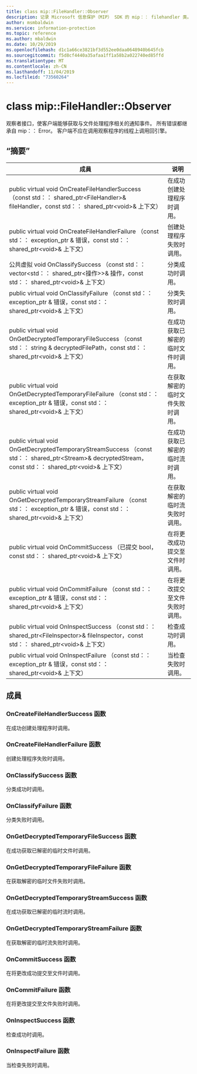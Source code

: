 ```yaml
---
title: class mip::FileHandler::Observer
description: 记录 Microsoft 信息保护（MIP） SDK 的 mip：： filehandler 类。
author: msmbaldwin
ms.service: information-protection
ms.topic: reference
ms.author: mbaldwin
ms.date: 10/29/2019
ms.openlocfilehash: d1c1a66ce3821bf3d552ee0daa0648940b645fcb
ms.sourcegitcommit: f5d8cf4440a35afaa1ff1a58b2a022740ed85ffd
ms.translationtype: MT
ms.contentlocale: zh-CN
ms.lasthandoff: 11/04/2019
ms.locfileid: "73560264"
---
```

# <a name="class-mipfilehandlerobserver"></a>class mip::FileHandler::Observer 
观察者接口，使客户端能够获取与文件处理程序相关的通知事件。
所有错误都继承自 mip：： Error。 客户端不应在调用观察程序的线程上调用回引擎。
  
## <a name="summary"></a>“摘要”
 成員                        | 说明                                
--------------------------------|---------------------------------------------
public virtual void OnCreateFileHandlerSuccess （const std：： shared_ptr\<FileHandler\>& fileHandler，const std：： shared_ptr\<void\>& 上下文）  |  在成功创建处理程序时调用。
public virtual void OnCreateFileHandlerFailure （const std：： exception_ptr & 错误，const std：： shared_ptr\<void\>& 上下文）  |  创建处理程序失败时调用。
公共虚拟 void OnClassifySuccess （const std：： vector\<std：： shared_ptr\<操作\>\>& 操作，const std：： shared_ptr\<void\>& 上下文）  |  分类成功时调用。
public virtual void OnClassifyFailure （const std：： exception_ptr & 错误，const std：： shared_ptr\<void\>& 上下文）  |  分类失败时调用。
public virtual void OnGetDecryptedTemporaryFileSuccess （const std：： string & decryptedFilePath，const std：： shared_ptr\<void\>& 上下文）  |  在成功获取已解密的临时文件时调用。
public virtual void OnGetDecryptedTemporaryFileFailure （const std：： exception_ptr & 错误，const std：： shared_ptr\<void\>& 上下文）  |  在获取解密的临时文件失败时调用。
public virtual void OnGetDecryptedTemporaryStreamSuccess （const std：： shared_ptr\<Stream\>& decryptedStream，const std：： shared_ptr\<void\>& 上下文）  |  在成功获取已解密的临时流时调用。
public virtual void OnGetDecryptedTemporaryStreamFailure （const std：： exception_ptr & 错误，const std：： shared_ptr\<void\>& 上下文）  |  在获取解密的临时流失败时调用。
public virtual void OnCommitSuccess （已提交 bool，const std：： shared_ptr\<void\>& 上下文）  |  在将更改成功提交至文件时调用。
public virtual void OnCommitFailure （const std：： exception_ptr & 错误，const std：： shared_ptr\<void\>& 上下文）  |  在将更改提交至文件失败时调用。
public virtual void OnInspectSuccess （const std：： shared_ptr\<FileInspector\>& fileInspector，const std：： shared_ptr\<void\>& 上下文）  |  检查成功时调用。
public virtual void OnInspectFailure （const std：： exception_ptr & 错误，const std：： shared_ptr\<void\>& 上下文）  |  当检查失败时调用。
  
## <a name="members"></a>成員
  
### <a name="oncreatefilehandlersuccess-function"></a>OnCreateFileHandlerSuccess 函数
在成功创建处理程序时调用。
  
### <a name="oncreatefilehandlerfailure-function"></a>OnCreateFileHandlerFailure 函数
创建处理程序失败时调用。
  
### <a name="onclassifysuccess-function"></a>OnClassifySuccess 函数
分类成功时调用。
  
### <a name="onclassifyfailure-function"></a>OnClassifyFailure 函数
分类失败时调用。
  
### <a name="ongetdecryptedtemporaryfilesuccess-function"></a>OnGetDecryptedTemporaryFileSuccess 函数
在成功获取已解密的临时文件时调用。
  
### <a name="ongetdecryptedtemporaryfilefailure-function"></a>OnGetDecryptedTemporaryFileFailure 函数
在获取解密的临时文件失败时调用。
  
### <a name="ongetdecryptedtemporarystreamsuccess-function"></a>OnGetDecryptedTemporaryStreamSuccess 函数
在成功获取已解密的临时流时调用。
  
### <a name="ongetdecryptedtemporarystreamfailure-function"></a>OnGetDecryptedTemporaryStreamFailure 函数
在获取解密的临时流失败时调用。
  
### <a name="oncommitsuccess-function"></a>OnCommitSuccess 函数
在将更改成功提交至文件时调用。
  
### <a name="oncommitfailure-function"></a>OnCommitFailure 函数
在将更改提交至文件失败时调用。
  
### <a name="oninspectsuccess-function"></a>OnInspectSuccess 函数
检查成功时调用。
  
### <a name="oninspectfailure-function"></a>OnInspectFailure 函数
当检查失败时调用。